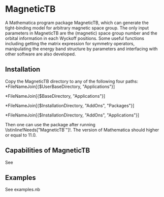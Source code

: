 # MagneticTB

A Mathematica program package MagneticTB, which can generate
the tight-binding model for arbitrary magnetic space group. The only
input parameters in MagneticTB are the (magnetic) space group number
and the orbital information in each Wyckoff positions. Some useful
functions including getting the matrix expression for symmetry operators,
manipulating the energy band structure by parameters and interfacing
with other software are also developed.

## Installation

Copy the MagneticTB directory to any of the following four paths:
*FileNameJoin[{$UserBaseDirectory, "Applications"}]

*FileNameJoin[{$BaseDirectory, "Applications"}]

*FileNameJoin[{$InstallationDirectory, "AddOns", "Packages"}]

*FileNameJoin[{$InstallationDirectory, "AddOns", "Applications"}]


Then one can use the package after running \lstinline!Needs["MagneticTB`"]!.
The version of Mathematica should higher or equal to 11.0.

## Capabilities of MagneticTB

See

## Examples

See examples.nb


